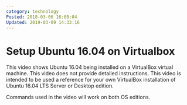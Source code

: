 ```yaml
---
category: technology
Posted: 2018-03-06 16:00:04
Updated: 2019-03-09 14:33:16
---
```

# Setup Ubuntu 16.04 on Virtualbox

This video shows Ubuntu 16.04 being installed on a VirtualBox virtual machine.  This video does not
provide detailed instructions. This video is intended to be used a reference for your own
VirtualBox installation of Ubuntu 16.04 LTS Server or Desktop edition.

Commands used in the video will work on both OS editions.
